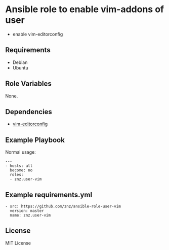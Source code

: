 # Ansible role to enable vim-addons of user

- enable vim-editorconfig

## Requirements

- Debian
- Ubuntu

## Role Variables

None.

## Dependencies

- [vim-editorconfig](http://packages.debian.org/vim-editorconfig)

## Example Playbook

Normal usage:

    ---
    - hosts: all
      become: no
      roles:
      - znz.user-vim

## Example requirements.yml

    - src: https://github.com/znz/ansible-role-user-vim
      version: master
      name: znz.user-vim

## License

MIT License
